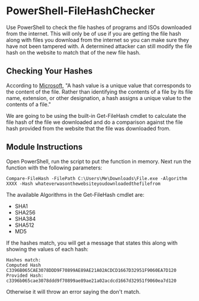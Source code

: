 # PowerShell-FileHashChecker
Use PowerShell to check the file hashes of programs and ISOs downloaded from the internet. This will only be of use if you are getting the file hash along with files you download from the internet so you can make sure they have not been tampered with.  A determined attacker can still modify the file hash on the website to match that of the new file hash. 

## Checking Your Hashes
According to [Microsoft](https://docs.microsoft.com/en-us/powershell/module/microsoft.powershell.utility/get-filehash#:~:text=A%20hash%20value%20is%20a,the%20contents%20of%20a%20file), "A hash value is a unique value that corresponds to the content of the file. Rather than identifying the contents of a file by its file name, extension, or other designation, a hash assigns a unique value to the contents of a file."

We are going to be using the built-in Get-FileHash cmdlet to calculate the file hash of the file we downloaded and do a comparison against the file hash provided from the website that the file was downloaded from.

## Module Instructions
Open PowerShell, run the script to put the function in memory.  Next run the function with the following parameters:

    Compare-FileHash -FilePath C:\Users\Me\Downloads\File.exe -Algorithm XXXX -Hash whateverwasonthewebsiteyoudownloadedthefilefrom

The available Algorithms in the Get-FileHash cmdlet are:

- SHA1
- SHA256
- SHA384
- SHA512
- MD5

If the hashes match, you will get a message that states this along with showing the values of each hash:

    Hashes match:
    Computed Hash
    C3396B065CAE3078DDD9F70899AE89AE21A02ACDCD1667D32951F9060EA7D120
    Provided Hash:
    c3396b065cae3078ddd9f70899ae89ae21a02acdcd1667d32951f9060ea7d120

Otherwise it will throw an error saying the don't match.